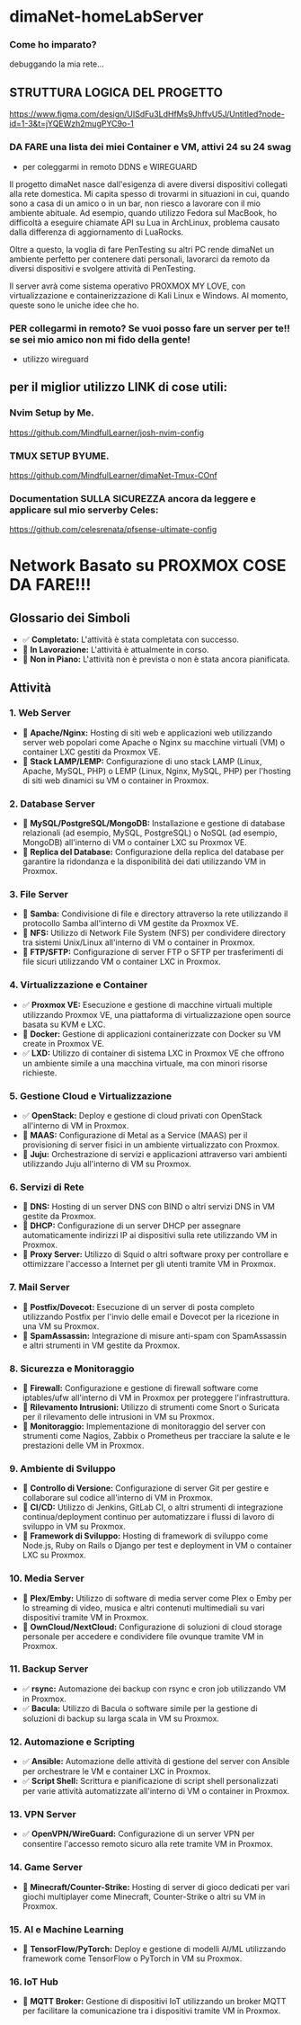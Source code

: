 # dimaNet-homeLabServer

### Come ho imparato? 
debuggando la mia rete... 

## STRUTTURA LOGICA DEL PROGETTO
https://www.figma.com/design/UISdFu3LdHfMs9JhffvU5J/Untitled?node-id=1-3&t=jYQEWzh2mugPYC9o-1

### DA FARE una lista dei miei Container e VM, attivi 24 su 24 swag
- per coleggarmi in remoto DDNS e WIREGUARD

Il progetto dimaNet nasce dall'esigenza di avere diversi dispositivi collegati alla rete domestica. Mi capita spesso di trovarmi in situazioni in cui, quando sono a casa di un amico o in un bar, non riesco a lavorare con il mio ambiente abituale. Ad esempio, quando utilizzo Fedora sul MacBook, ho difficoltà a eseguire chiamate API su Lua in ArchLinux, problema causato dalla differenza di aggiornamento di LuaRocks.

Oltre a questo, la voglia di fare PenTesting su altri PC rende dimaNet un ambiente perfetto per contenere dati personali, lavorarci da remoto da diversi dispositivi e svolgere attività di PenTesting.

Il server avrà come sistema operativo PROXMOX MY LOVE, con virtualizzazione e containerizzazione di Kali Linux e Windows.
Al momento, queste sono le uniche idee che ho.

### PER collegarmi in remoto? Se vuoi posso fare un server per te!! se sei mio amico non mi fido della gente!
- utilizzo wireguard

## per il miglior utilizzo LINK di cose utili:

### Nvim Setup by Me.
https://github.com/MindfulLearner/josh-nvim-config

### TMUX SETUP BYUME.
https://github.com/MindfulLearner/dimaNet-Tmux-COnf

### Documentation SULLA SICUREZZA ancora da leggere e applicare sul mio serverby Celes:
https://github.com/celesrenata/pfsense-ultimate-config


# Network Basato su PROXMOX COSE DA FARE!!!
## Glossario dei Simboli
- ✅ **Completato:** L'attività è stata completata con successo.
- 🚧 **In Lavorazione:** L'attività è attualmente in corso.
- 🔲 **Non in Piano:** L'attività non è prevista o non è stata ancora pianificata.
## Attività

### 1. **Web Server**
   - 🚧 **Apache/Nginx:** Hosting di siti web e applicazioni web utilizzando server web popolari come Apache o Nginx su macchine virtuali (VM) o container LXC gestiti da Proxmox VE.
   - 🚧 **Stack LAMP/LEMP:** Configurazione di uno stack LAMP (Linux, Apache, MySQL, PHP) o LEMP (Linux, Nginx, MySQL, PHP) per l'hosting di siti web dinamici su VM o container in Proxmox.

### 2. **Database Server**
   - 🚧 **MySQL/PostgreSQL/MongoDB:** Installazione e gestione di database relazionali (ad esempio, MySQL, PostgreSQL) o NoSQL (ad esempio, MongoDB) all'interno di VM o container LXC su Proxmox VE.
   - 🚧 **Replica del Database:** Configurazione della replica del database per garantire la ridondanza e la disponibilità dei dati utilizzando VM in Proxmox.

### 3. **File Server**
   - 🚧 **Samba:** Condivisione di file e directory attraverso la rete utilizzando il protocollo Samba all'interno di VM gestite da Proxmox VE.
   - 🚧 **NFS:** Utilizzo di Network File System (NFS) per condividere directory tra sistemi Unix/Linux all'interno di VM o container in Proxmox.
   - 🚧 **FTP/SFTP:** Configurazione di server FTP o SFTP per trasferimenti di file sicuri utilizzando VM o container LXC in Proxmox.

### 4. **Virtualizzazione e Container**
   - ✅ **Proxmox VE:** Esecuzione e gestione di macchine virtuali multiple utilizzando Proxmox VE, una piattaforma di virtualizzazione open source basata su KVM e LXC.
   - 🚧 **Docker:** Gestione di applicazioni containerizzate con Docker su VM create in Proxmox VE.
   - ✅ **LXD:** Utilizzo di container di sistema LXC in Proxmox VE che offrono un ambiente simile a una macchina virtuale, ma con minori risorse richieste.

### 5. **Gestione Cloud e Virtualizzazione**
   - ✅ **OpenStack:** Deploy e gestione di cloud privati con OpenStack all'interno di VM in Proxmox.
   - 🚧 **MAAS:** Configurazione di Metal as a Service (MAAS) per il provisioning di server fisici in un ambiente virtualizzato con Proxmox.
   - 🚧 **Juju:** Orchestrazione di servizi e applicazioni attraverso vari ambienti utilizzando Juju all'interno di VM su Proxmox.

### 6. **Servizi di Rete**
   - 🚧 **DNS:** Hosting di un server DNS con BIND o altri servizi DNS in VM gestite da Proxmox.
   - 🚧 **DHCP:** Configurazione di un server DHCP per assegnare automaticamente indirizzi IP ai dispositivi sulla rete utilizzando VM in Proxmox.
   - 🚧 **Proxy Server:** Utilizzo di Squid o altri software proxy per controllare e ottimizzare l'accesso a Internet per gli utenti tramite VM in Proxmox.

### 7. **Mail Server**
   - 🚧 **Postfix/Dovecot:** Esecuzione di un server di posta completo utilizzando Postfix per l'invio delle email e Dovecot per la ricezione in una VM su Proxmox.
   - 🚧 **SpamAssassin:** Integrazione di misure anti-spam con SpamAssassin e altri strumenti in VM gestite da Proxmox.

### 8. **Sicurezza e Monitoraggio**
   - 🚧 **Firewall:** Configurazione e gestione di firewall software come iptables/ufw all'interno di VM in Proxmox per proteggere l'infrastruttura.
   - 🚧 **Rilevamento Intrusioni:** Utilizzo di strumenti come Snort o Suricata per il rilevamento delle intrusioni in VM su Proxmox.
   - 🚧 **Monitoraggio:** Implementazione di monitoraggio del server con strumenti come Nagios, Zabbix o Prometheus per tracciare la salute e le prestazioni delle VM in Proxmox.

### 9. **Ambiente di Sviluppo**
   - 🚧 **Controllo di Versione:** Configurazione di server Git per gestire e collaborare sul codice all'interno di VM in Proxmox.
   - 🚧 **CI/CD:** Utilizzo di Jenkins, GitLab CI, o altri strumenti di integrazione continua/deployment continuo per automatizzare i flussi di lavoro di sviluppo in VM su Proxmox.
   - 🚧 **Framework di Sviluppo:** Hosting di framework di sviluppo come Node.js, Ruby on Rails o Django per test e deployment in VM o container LXC su Proxmox.

### 10. **Media Server**
   - 🚧 **Plex/Emby:** Utilizzo di software di media server come Plex o Emby per lo streaming di video, musica e altri contenuti multimediali su vari dispositivi tramite VM in Proxmox.
   - 🚧 **OwnCloud/NextCloud:** Configurazione di soluzioni di cloud storage personale per accedere e condividere file ovunque tramite VM in Proxmox.

### 11. **Backup Server**
   - ✅ **rsync:** Automazione dei backup con rsync e cron job utilizzando VM in Proxmox.
   - ✅ **Bacula:** Utilizzo di Bacula o software simile per la gestione di soluzioni di backup su larga scala in VM su Proxmox.

### 12. **Automazione e Scripting**
   - ✅ **Ansible:** Automazione delle attività di gestione del server con Ansible per orchestrare le VM e container LXC in Proxmox.
   - ✅ **Script Shell:** Scrittura e pianificazione di script shell personalizzati per varie attività automatizzate all'interno di VM o container in Proxmox.

### 13. **VPN Server**
   - ✅ **OpenVPN/WireGuard:** Configurazione di un server VPN per consentire l'accesso remoto sicuro alla rete tramite VM in Proxmox.

### 14. **Game Server**
   - 🚧 **Minecraft/Counter-Strike:** Hosting di server di gioco dedicati per vari giochi multiplayer come Minecraft, Counter-Strike o altri su VM in Proxmox.

### 15. **AI e Machine Learning**
   - 🚧 **TensorFlow/PyTorch:** Deploy e gestione di modelli AI/ML utilizzando framework come TensorFlow o PyTorch in VM su Proxmox.

### 16. **IoT Hub**
   - 🚧 **MQTT Broker:** Gestione di dispositivi IoT utilizzando un broker MQTT per facilitare la comunicazione tra i dispositivi tramite VM in Proxmox.



